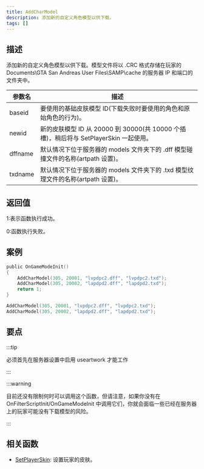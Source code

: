 ```yaml
---
title: AddCharModel
description: 添加新的自定义角色模型以供下载。
tags: []
---
```


<VersionWarn version='SA-MP 0.3.DL R1' />

## 描述

添加新的自定义角色模型以供下载。模型文件将以 .CRC 格式存储在玩家的 Documents\GTA San Andreas User Files\SAMP\cache 的服务器 IP 和端口的文件夹中。

| 参数名  | 描述                                                                                  |
| ------- | ------------------------------------------------------------------------------------- |
| baseid  | 要使用的基础皮肤模型 ID(下载失败时要使用的角色和原始角色的行为)。                     |
| newid   | 新的皮肤模型 ID 从 20000 到 30000(共 10000 个插槽)，稍后将与 SetPlayerSkin 一起使用。 |
| dffname | 默认情况下位于服务器的 models 文件夹下的 .dff 模型碰撞文件的名称(artpath 设置)。      |
| txdname | 默认情况下位于服务器的 models 文件夹下的 .txd 模型纹理文件的名称(artpath 设置)。      |

## 返回值

1:表示函数执行成功。

0:函数执行失败。

## 案例

```c
public OnGameModeInit()
{
    AddCharModel(305, 20001, "lvpdpc2.dff", "lvpdpc2.txd");
    AddCharModel(305, 20002, "lapdpd2.dff", "lapdpd2.txd");
    return 1;
}
```

```c
AddCharModel(305, 20001, "lvpdpc2.dff", "lvpdpc2.txd");
AddCharModel(305, 20002, "lapdpd2.dff", "lapdpd2.txd");
```

## 要点

:::tip

必须首先在服务器设置中启用 useartwork 才能工作

:::

:::warning

目前还没有限制何时可以调用这个函数，但请注意，如果你没有在 OnFilterScriptInit/OnGameModeInit 中调用它们，你就会面临一些已经在服务器上的玩家可能没有下载模型的风险。

:::

## 相关函数

- [SetPlayerSkin](SetPlayerSkin): 设置玩家的皮肤。
